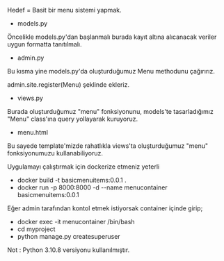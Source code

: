 Hedef = Basit bir menu sistemi yapmak.

* models.py 

Öncelikle models.py'dan başlanmalı burada kayıt altına alıcanacak veriler uygun formatta tanıtılmalı.

* admin.py

Bu kısma yine models.py'da oluşturduğumuz Menu methodunu çağırırız.

admin.site.register(Menu) şeklinde ekleriz.

* views.py

Burada oluşturduğumuz "menu" fonksiyonunu, models'te tasarladığımız "Menu" class'ına query yollayarak kuruyoruz.

* menu.html

Bu sayede template'mizde rahatlıkla views'ta oluşturduğumuz "menu" fonksiyonumuzu kullanabiliyoruz.

Uygulamayı çalıştırmak için dockerize etmeniz yeterli 

* docker build -t basicmenuitems:0.0.1 .  
* docker run -p 8000:8000 -d --name menucontainer basicmenuitems:0.0.1

Eğer admin tarafından kontol etmek istiyorsak container içinde girip;
* docker exec -it menucontainer /bin/bash
* cd myproject
* python manage.py createsuperuser

Not : Python 3.10.8 versiyonu kullanılmıştır.
